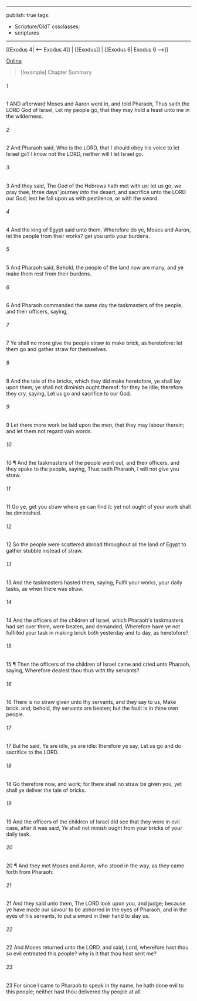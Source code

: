 

---
publish: true
tags:
  - Scripture/OldT
cssclasses:
  - scriptures
---
[[Exodus 4| <-- Exodus 4]] | [[Exodus]] | [[Exodus 6| Exodus 6 -->]]

[Online](https://churchofjesuschrist.org/study/scriptures/ot/ex/5?lang=eng)

>[!example] Chapter Summary
>
###### 1
1 AND afterward Moses and Aaron went in, and told Pharaoh, Thus saith the LORD God of Israel, Let my people go, that they may hold a feast unto me in the wilderness.
###### 2
2 And Pharaoh said, Who is the LORD, that I should obey his voice to let Israel go?  I know not the LORD, neither will I let Israel go.
###### 3
3 And they said, The God of the Hebrews hath met with us: let us go, we pray thee, three days' journey into the desert, and sacrifice unto the LORD our God; lest he fall upon us with pestilence, or with the sword.
###### 4
4 And the king of Egypt said unto them, Wherefore do ye, Moses and Aaron, let the people from their works?  get you unto your burdens.
###### 5
5 And Pharaoh said, Behold, the people of the land now are many, and ye make them rest from their burdens.
###### 6
6 And Pharaoh commanded the same day the taskmasters of the people, and their officers, saying,
###### 7
7 Ye shall no more give the people straw to make brick, as heretofore: let them go and gather straw for themselves.
###### 8
8 And the tale of the bricks, which they did make heretofore, ye shall lay upon them; ye shall not diminish ought thereof: for they be idle; therefore they cry, saying, Let us go and sacrifice to our God.
###### 9
9 Let there more work be laid upon the men, that they may labour therein; and let them not regard vain words.
###### 10
10 ¶ And the taskmasters of the people went out, and their officers, and they spake to the people, saying, Thus saith Pharaoh, I will not give you straw.
###### 11
11 Go ye, get you straw where ye can find it: yet not ought of your work shall be diminished.
###### 12
12 So the people were scattered abroad throughout all the land of Egypt to gather stubble instead of straw.
###### 13
13 And the taskmasters hasted them, saying, Fulfil your works, your daily tasks, as when there was straw.
###### 14
14 And the officers of the children of Israel, which Pharaoh's taskmasters had set over them, were beaten, and demanded, Wherefore have ye not fulfilled your task in making brick both yesterday and to day, as heretofore?
###### 15
15 ¶ Then the officers of the children of Israel came and cried unto Pharaoh, saying, Wherefore dealest thou thus with thy servants?
###### 16
16 There is no straw given unto thy servants, and they say to us, Make brick: and, behold, thy servants are beaten; but the fault is in thine own people.
###### 17
17 But he said, Ye are idle, ye are idle: therefore ye say, Let us go and do sacrifice to the LORD.
###### 18
18 Go therefore now, and work; for there shall no straw be given you, yet shall ye deliver the tale of bricks.
###### 19
19 And the officers of the children of Israel did see that they were in evil case, after it was said, Ye shall not minish ought from your bricks of your daily task.
###### 20
20 ¶ And they met Moses and Aaron, who stood in the way, as they came forth from Pharaoh:
###### 21
21 And they said unto them, The LORD look upon you, and judge; because ye have made our savour to be abhorred in the eyes of Pharaoh, and in the eyes of his servants, to put a sword in their hand to slay us.
###### 22
22 And Moses returned unto the LORD, and said, Lord, wherefore hast thou so evil entreated this people?  why is it that thou hast sent me?
###### 23
23 For since I came to Pharaoh to speak in thy name, he hath done evil to this people; neither hast thou delivered thy people at all.



